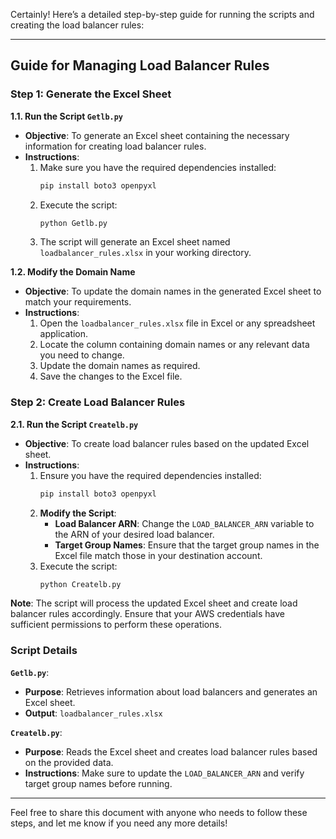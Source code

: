 Certainly! Here’s a detailed step-by-step guide for running the scripts and creating the load balancer rules:

---

## **Guide for Managing Load Balancer Rules**

### **Step 1: Generate the Excel Sheet**

**1.1. Run the Script `Getlb.py`**

- **Objective**: To generate an Excel sheet containing the necessary information for creating load balancer rules.
- **Instructions**:
  1. Make sure you have the required dependencies installed:
     ```bash
     pip install boto3 openpyxl
     ```
  2. Execute the script:
     ```bash
     python Getlb.py
     ```
  3. The script will generate an Excel sheet named `loadbalancer_rules.xlsx` in your working directory.

**1.2. Modify the Domain Name**

- **Objective**: To update the domain names in the generated Excel sheet to match your requirements.
- **Instructions**:
  1. Open the `loadbalancer_rules.xlsx` file in Excel or any spreadsheet application.
  2. Locate the column containing domain names or any relevant data you need to change.
  3. Update the domain names as required.
  4. Save the changes to the Excel file.

### **Step 2: Create Load Balancer Rules**

**2.1. Run the Script `Createlb.py`**

- **Objective**: To create load balancer rules based on the updated Excel sheet.
- **Instructions**:
  1. Ensure you have the required dependencies installed:
     ```bash
     pip install boto3 openpyxl
     ```
  2. **Modify the Script**:
     - **Load Balancer ARN**: Change the `LOAD_BALANCER_ARN` variable to the ARN of your desired load balancer.
     - **Target Group Names**: Ensure that the target group names in the Excel file match those in your destination account.
  3. Execute the script:
     ```bash
     python Createlb.py
     ```

**Note**: The script will process the updated Excel sheet and create load balancer rules accordingly. Ensure that your AWS credentials have sufficient permissions to perform these operations.

### **Script Details**

**`Getlb.py`**:
- **Purpose**: Retrieves information about load balancers and generates an Excel sheet.
- **Output**: `loadbalancer_rules.xlsx`

**`Createlb.py`**:
- **Purpose**: Reads the Excel sheet and creates load balancer rules based on the provided data.
- **Instructions**: Make sure to update the `LOAD_BALANCER_ARN` and verify target group names before running.

---

Feel free to share this document with anyone who needs to follow these steps, and let me know if you need any more details!
